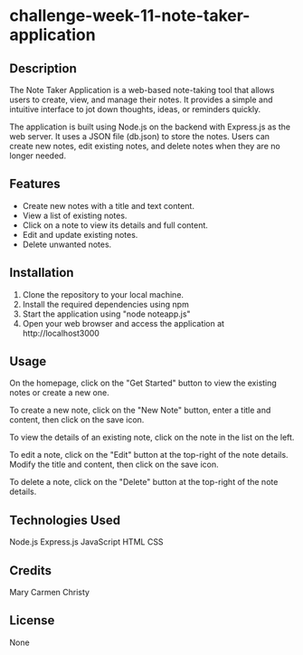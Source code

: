 # challenge-week-11-note-taker-application

## Description

The Note Taker Application is a web-based note-taking tool that allows users to create, view, and manage their notes. It provides a simple and intuitive interface to jot down thoughts, ideas, or reminders quickly.

The application is built using Node.js on the backend with Express.js as the web server. It uses a JSON file (db.json) to store the notes. Users can create new notes, edit existing notes, and delete notes when they are no longer needed.

## Features

- Create new notes with a title and text content.
- View a list of existing notes.
- Click on a note to view its details and full content.
- Edit and update existing notes.
- Delete unwanted notes.

## Installation

1. Clone the repository to your local machine.
2. Install the required dependencies using npm
3. Start the application using "node noteapp.js"
4. Open your web browser and access the application at http://localhost3000

## Usage

On the homepage, click on the "Get Started" button to view the existing notes or create a new one.

To create a new note, click on the "New Note" button, enter a title and content, then click on the save icon.

To view the details of an existing note, click on the note in the list on the left.

To edit a note, click on the "Edit" button at the top-right of the note details. Modify the title and content, then click on the save icon.

To delete a note, click on the "Delete" button at the top-right of the note details.

## Technologies Used

Node.js
Express.js
JavaScript
HTML
CSS

## Credits
Mary Carmen Christy

## License
None

